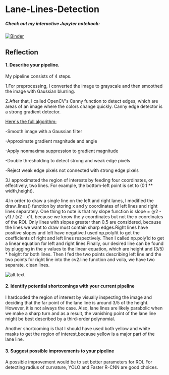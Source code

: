 # Lane-Lines-Detection

##### Check out my interactive Jupyter notebook:

[![Binder](https://mybinder.org/badge.svg)](https://mybinder.org/v2/gh/okdolly/Lane-Lines-Detection/master?filepath=P1.ipynb)


## Reflection

#### 1. Describe your pipeline.

 My pipeline consists of 4 steps. 

1.For preprocessing, I converted the image to grayscale and then smoothed the image with Gaussian blurring.

2.After that, I called OpenCV's Canny function to detect edges, which are areas of an image where the colors change quickly.
 Canny edge detector is a strong gradient detector. 

[Here's the full algorithm:](https://web.stanford.edu/class/ee368/Handouts/Lectures/2014_Spring/Combined_Slides/11-Edge-Detection-Combined.pdf)

   -Smooth image with a Gaussian filter

   -Approximate gradient magnitude and angle

   -Apply nonmaxima suppression to gradient magnitude

   -Double thresholding to detect strong and weak edge pixels

   -Reject weak edge pixels not connected with strong edge pixels


3.I approximated the region of interests by feeding four coordinates, or effectively, two lines. For example, the bottom-left point is set to (0.1 ** width,height).


4.In order to draw a single line on the left and right lanes, I modified the draw_lines() function by storing x and y coordinates of left lines and right lines separately. One thing to note is that my slope function is  slope = (y2 - y1) / (x2 - x1), because we know the y coordinates but not the x coordinates of the ROI. Only lines with slopes greater than 0.5 are considered, because the lines we want to draw must contain sharp edges.Right lines have positive slopes and left have negative.I used np.polyfit to get the coefficients of right and left lines respectively. Then I called np.poly1d to get a linear equation for left and right lines.Finally, our desired line can be found by plugging in the y values to the linear equation, which are height and (3/5) * height for both lines. Then I fed the two points describing left line and the two points for right line into the cv2.line function and voila, we have two separate, clean lines.



![alt text](https://github.com/okdolly/Lane-Lines-Detection/blob/master/test_images_output/labeled_solidYellowCurve.jpg)


#### 2. Identify potential shortcomings with your current pipeline


I hardcoded the region of interest by visually inspecting the image and deciding that the far point of the lane line is around 3/5 of the height. However, it is not always the case. Also, lane lines are likely parabolic when we make a sharp turn and as a result, the vanishing point of the lane line might be best described by a third-order polynomial.

Another shortcoming is that I should have used both yellow and white masks to get the region of interest,because yellow is a major part of the lane line.

#### 3. Suggest possible improvements to your pipeline

A possible improvement would be to set better parameters for ROI. For detecting radius of curvature, YOLO and Faster R-CNN are good choices.
